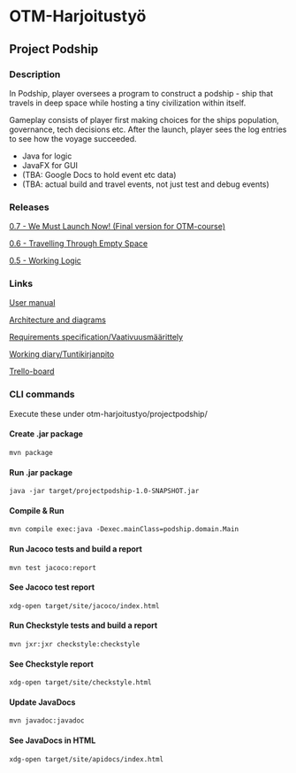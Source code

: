 
# OTM-Harjoitustyö

## Project Podship
### Description
In Podship, player oversees a program to construct a podship - ship that travels in deep space while hosting a tiny civilization within itself.

Gameplay consists of player first making choices for the ships population, governance, tech decisions etc. After the launch, player sees the log entries to see how the voyage succeeded.

- Java for logic
- JavaFX for GUI
- (TBA: Google Docs to hold event etc data)
- (TBA: actual build and travel events, not just test and debug events)

### Releases
[0.7 - We Must Launch Now! (Final version for OTM-course)](https://github.com/Granigan/otm-harjoitustyo/releases/tag/beta1)

[0.6 - Travelling Through Empty Space](https://github.com/Granigan/otm-harjoitustyo/releases/tag/alpha2)

[0.5 - Working Logic](https://github.com/Granigan/otm-harjoitustyo/releases/tag/alpha)


### Links
[User manual](https://github.com/Granigan/otm-harjoitustyo/blob/master/documentation/user_manual.md)

[Architecture and diagrams](https://github.com/Granigan/otm-harjoitustyo/blob/master/documentation/arkkitehtuuri.md)

[Requirements specification/Vaativuusmäärittely](https://github.com/Granigan/otm-harjoitustyo/blob/master/documentation/software_requirements.md)

[Working diary/Tuntikirjanpito](https://github.com/Granigan/otm-harjoitustyo/blob/master/documentation/working_diary.md)

[Trello-board](https://trello.com/b/sjB2XI3j/podship)


### CLI commands
Execute these under otm-harjoitustyo/projectpodship/

#### Create .jar package
```
mvn package
```

#### Run .jar package
```
java -jar target/projectpodship-1.0-SNAPSHOT.jar
```

#### Compile & Run
```
mvn compile exec:java -Dexec.mainClass=podship.domain.Main
```

#### Run Jacoco tests and build a report
```
mvn test jacoco:report
```

#### See Jacoco test report
```
xdg-open target/site/jacoco/index.html
```

#### Run Checkstyle tests and build a report
```
mvn jxr:jxr checkstyle:checkstyle
```

#### See Checkstyle report
```
xdg-open target/site/checkstyle.html
```

#### Update JavaDocs
```
mvn javadoc:javadoc
```

#### See JavaDocs in HTML
```
xdg-open target/site/apidocs/index.html
```
